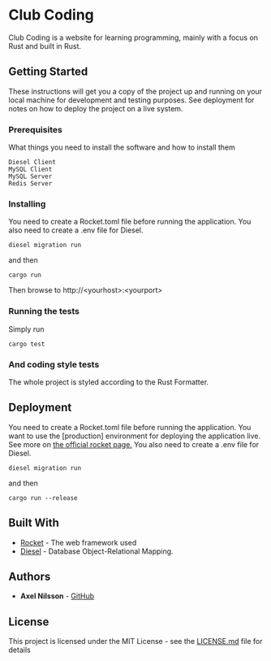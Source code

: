 # Club Coding

Club Coding is a website for learning programming, mainly with a focus on Rust and built in Rust.

## Getting Started

These instructions will get you a copy of the project up and running on your local machine for development and testing purposes. See deployment for notes on how to deploy the project on a live system.

### Prerequisites

What things you need to install the software and how to install them

```
Diesel Client
MySQL Client
MySQL Server
Redis Server
```

### Installing

You need to create a Rocket.toml file before running the application.
You also need to create a .env file for Diesel.

```
diesel migration run
```
and then
```
cargo run
```

Then browse to http://\<yourhost\>:\<yourport\>

### Running the tests
Simply run
```
cargo test
```

### And coding style tests

The whole project is styled according to the Rust Formatter.

## Deployment

You need to create a Rocket.toml file before running the application. You want to use the \[production\] environment for deploying the application live. See more on [the official rocket page.](https://rocket.rs/guide/configuration/)
You also need to create a .env file for Diesel.

```
diesel migration run
```
and then
```
cargo run --release
```

## Built With

* [Rocket](https://rocket.rs/) - The web framework used
* [Diesel](http://diesel.rs) - Database Object-Relational Mapping.

## Authors

* **Axel Nilsson** - [GitHub](https://github.com/AxelNilsson)

## License

This project is licensed under the MIT License - see the [LICENSE.md](LICENSE.md) file for details
